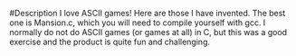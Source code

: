 #Description
I love ASCII games! Here are those I have invented. The best one is Mansion.c, which you will need to compile yourself with gcc. I normally do not do ASCII games (or games at all) in C, but this was a good exercise and the product is quite fun and challenging.